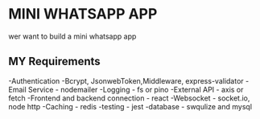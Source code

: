 # MINI WHATSAPP APP

wer want to build a mini whatsapp app

## MY Requirements

-Authentication -Bcrypt, JsonwebToken,Middleware, express-validator
-Email Service - nodemailer
-Logging - fs or pino
-External API - axis or fetch
-Frontend and backend connection - react
-Websocket - socket.io, node http
-Caching - redis
-testing - jest
-database - swqulize and mysql
